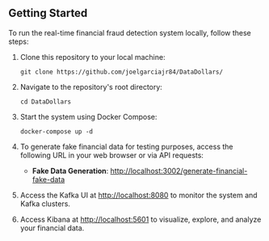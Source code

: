 ## Getting Started

To run the real-time financial fraud detection system locally, follow these steps:

1. Clone this repository to your local machine:

    ```shell
    git clone https://github.com/joelgarciajr84/DataDollars/
    ```

2. Navigate to the repository's root directory:

    ```shell
    cd DataDollars
    ```

3. Start the system using Docker Compose:

    ```shell
    docker-compose up -d
    ```

4. To generate fake financial data for testing purposes, access the following URL in your web browser or via API requests:

    - **Fake Data Generation**: [http://localhost:3002/generate-financial-fake-data](http://localhost:3002/generate-financial-fake-data)

5. Access the Kafka UI at [http://localhost:8080](http://localhost:8080) to monitor the system and Kafka clusters.

6. Access Kibana at [http://localhost:5601](http://localhost:5601) to visualize, explore, and analyze your financial data.

